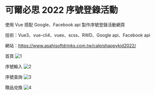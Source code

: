 # 可爾必思 2022 序號登錄活動
使用 Vue 搭配 Google、Facebook api 製作序號登錄活動網頁

技術：Vue3、vue-cli4、vuex、scss、RWD、Google api、Facebook api

網站：https://www.asahisoftdrinks.com.tw/calpishappykid2022/

首頁
![1](https://user-images.githubusercontent.com/42172531/156995796-b1e32bdb-869b-419f-a317-9f8a354f3674.png)

序號輸入
![2](https://user-images.githubusercontent.com/42172531/156995933-c259cdbb-49f0-4a33-9eff-0cc9b3b2c5b4.png)

序號查詢
![3](https://user-images.githubusercontent.com/42172531/156995804-d16076fa-9589-4a0d-8602-42983d8d566b.png)

贈品兌換
![4](https://user-images.githubusercontent.com/42172531/156995806-7cae3789-077e-478b-a563-8cb90ba5fc0c.png)



